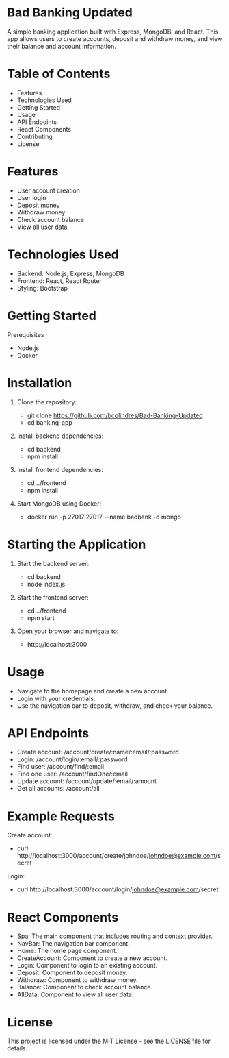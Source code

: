 # Bad Banking Updated

A simple banking application built with Express, MongoDB, and React. This app allows users to create accounts, deposit and withdraw money, and view their balance and account information.




# Table of Contents
- Features
- Technologies Used
- Getting Started
- Usage
- API Endpoints
- React Components
- Contributing
- License

# Features
- User account creation
- User login
- Deposit money
- Withdraw money
- Check account balance
- View all user data

# Technologies Used
- Backend: Node.js, Express, MongoDB
- Frontend: React, React Router
- Styling: Bootstrap

# Getting Started
Prerequisites
- Node.js
- Docker

# Installation

1. Clone the repository:
   - git clone https://github.com/bcolindres/Bad-Banking-Updated
   - cd banking-app

2. Install backend dependencies:
   - cd backend
   - npm install

3. Install frontend dependencies:
   - cd ../frontend
   - npm install

4. Start MongoDB using Docker:
   - docker run -p 27017:27017 --name badbank -d mongo

# Starting the Application

1. Start the backend server:
   - cd backend
   - node index.js

2. Start the frontend server:
   - cd ../frontend
   - npm start

3. Open your browser and navigate to:
   - http://localhost:3000

# Usage
- Navigate to the homepage and create a new account.
- Login with your credentials.
- Use the navigation bar to deposit, withdraw, and check your balance.

# API Endpoints
- Create account: /account/create/:name/:email/:password
- Login: /account/login/:email/:password
- Find user: /account/find/:email
- Find one user: /account/findOne/:email
- Update account: /account/update/:email/:amount
- Get all accounts: /account/all

# Example Requests

Create account:
  - curl http://localhost:3000/account/create/johndoe/johndoe@example.com/secret

Login: 
  - curl http://localhost:3000/account/login/johndoe@example.com/secret

# React Components

- Spa: The main component that includes routing and context provider.
- NavBar: The navigation bar component.
- Home: The home page component.
- CreateAccount: Component to create a new account.
- Login: Component to login to an existing account.
- Deposit: Component to deposit money.
- Withdraw: Component to withdraw money.
- Balance: Component to check account balance.
- AllData: Component to view all user data.

# License
This project is licensed under the MIT License - see the LICENSE file for details.
